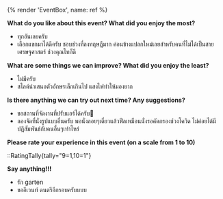 {% render 'EventBox', name: ref %}

**What do you like about this event? What did you enjoy the most?**

- ทุกอันเลยครับ
- เลือกแขกมาได้ดีครับ ชอบช่วงที่ลงทฤษฎีมาก ค่อนข้างแปลกใหม่เลยสำหรับคนที่ไม่ได้เป็นสายเศรษฐศาสตร์ ช่วงคุณไทก็ดี

**What are some things we can improve? What did you enjoy the least?**

- ไม่มีครับ
- สไลด์นำเสนอตัวอักษรเล็กเกินไป แสงไฟทำให้มองยาก

**Is there anything we can try out next time? Any suggestions?**

- ขอสถานที่จัดงานที่ปรับแอร์ได้ครับ🤣
- ลองจัดที่นั่งรูปแบบอื่นครับ พอนั่งลอยๆเดี่ยวแล้วฟีลเหมือนนั่งรอคัดกรองช่วงโควิด ไม่ค่อยได้มีปฎิสัมพันธ์กับคนอื่นๆเท่าไหร่

**Please rate your experience in this event (on a scale from 1 to 10)**

::RatingTally{tally="9=1,10=1"}

**Say anything!!!**

- รัก garten
- ขออีเวนท์ ดนตรีอีกรอบครับบบบ
